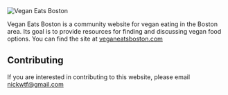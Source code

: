 <img src="https://www.veganeatsboston.com/assets/veb_logo-69ef32b5c1ecebf0fe702dfc206d91c3.png" title="Vegan Eats Boston">

Vegan Eats Boston is a community website for vegan eating in the Boston area. Its goal is to provide resources for finding and discussing vegan food options. You can find the site at [veganeatsboston.com](http://www.veganeatsboston.com)

Contributing
------------

If you are interested in contributing to this website, please email nickwtf@gmail.com
